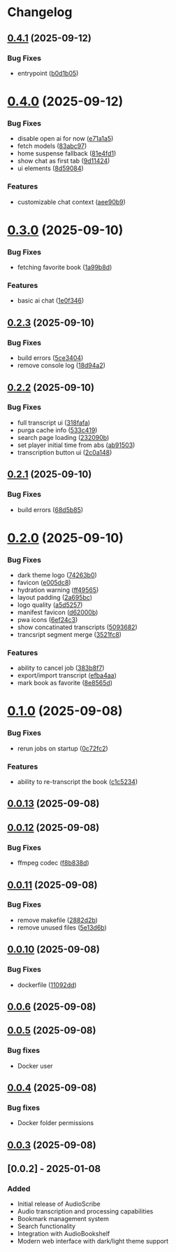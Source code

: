 # Changelog

## [0.4.1](https://github.com/shakogegia/audioscribe/compare/0.4.0...0.4.1) (2025-09-12)


### Bug Fixes

* entrypoint ([b0d1b05](https://github.com/shakogegia/audioscribe/commit/b0d1b054818fc47afcebb7732e8e4d0ac7cea8c0))

# [0.4.0](https://github.com/shakogegia/audioscribe/compare/0.3.0...0.4.0) (2025-09-12)


### Bug Fixes

* disable open ai for now ([e71a1a5](https://github.com/shakogegia/audioscribe/commit/e71a1a54b2524ebf3c3315e96f29742216db5563))
* fetch models ([83abc97](https://github.com/shakogegia/audioscribe/commit/83abc979c8fd84b65276d81595b285c411b3a78c))
* home suspense fallback ([81e4fd1](https://github.com/shakogegia/audioscribe/commit/81e4fd198c763302c8d66b90b107266cf43f3d40))
* show chat as first tab ([9d11424](https://github.com/shakogegia/audioscribe/commit/9d114247043e45b8033fd0c9d1f090b1ad3b8c47))
* ui elements ([8d59084](https://github.com/shakogegia/audioscribe/commit/8d59084933be65310e7605c6c61738576d32d012))


### Features

* customizable chat context ([aee90b9](https://github.com/shakogegia/audioscribe/commit/aee90b966ae5cee5dde79f4c06db8ff0a9326763))

# [0.3.0](https://github.com/shakogegia/audioscribe/compare/0.2.3...0.3.0) (2025-09-10)


### Bug Fixes

* fetching favorite book ([1a99b8d](https://github.com/shakogegia/audioscribe/commit/1a99b8d89d20e3d11d45219e0306a2eed351b4a1))


### Features

* basic ai chat ([1e0f346](https://github.com/shakogegia/audioscribe/commit/1e0f346821fbbb7d176670f331a100f316d3e051))

## [0.2.3](https://github.com/shakogegia/audioscribe/compare/0.2.2...0.2.3) (2025-09-10)


### Bug Fixes

* build errors ([5ce3404](https://github.com/shakogegia/audioscribe/commit/5ce3404c50c7946a8dcc0f6a7b2392f9e77ec997))
* remove console log ([18d94a2](https://github.com/shakogegia/audioscribe/commit/18d94a2c9232b2a0562b61e8e29b32c8cbe014ef))

## [0.2.2](https://github.com/shakogegia/audioscribe/compare/0.2.1...0.2.2) (2025-09-10)


### Bug Fixes

* full transcript ui ([318fafa](https://github.com/shakogegia/audioscribe/commit/318fafa329264249f39361a3f994a3e6f0895b7f))
* purga cache info ([533c419](https://github.com/shakogegia/audioscribe/commit/533c419e06aff3b47c645a7a16b931b1dc7fc28a))
* search page loading ([232090b](https://github.com/shakogegia/audioscribe/commit/232090bc66517a5d7b3a09725f465044b948a662))
* set player initial time from abs ([ab91503](https://github.com/shakogegia/audioscribe/commit/ab915036699df062c8b60faaf07f1e3b5a5f223b))
* transcription button ui ([2c0a148](https://github.com/shakogegia/audioscribe/commit/2c0a1481eba3a38bec8fa478a69d52446dc9c6f9))

## [0.2.1](https://github.com/shakogegia/audioscribe/compare/0.2.0...0.2.1) (2025-09-10)


### Bug Fixes

* build errors ([68d5b85](https://github.com/shakogegia/audioscribe/commit/68d5b85178443a2811f2421c9ab134b1b3aefc57))

# [0.2.0](https://github.com/shakogegia/audioscribe/compare/0.1.0...0.2.0) (2025-09-10)


### Bug Fixes

* dark theme logo ([74263b0](https://github.com/shakogegia/audioscribe/commit/74263b062ced7b7cb2284d1e930bee2c21d4f2ad))
* favicon ([e005dc8](https://github.com/shakogegia/audioscribe/commit/e005dc886c35d237f2eb513c5d98f6520fec2e81))
* hydration warning ([ff49565](https://github.com/shakogegia/audioscribe/commit/ff49565bf3d05d3cb262ecfcbf1341eade493701))
* layout padding ([2a695bc](https://github.com/shakogegia/audioscribe/commit/2a695bcac5e98802bc77e1aa4f9689c0d2eee08a))
* logo quality ([a5d5257](https://github.com/shakogegia/audioscribe/commit/a5d52578777d52452f0c8d3dcb1d92c46159873c))
* manifest favicon ([d62000b](https://github.com/shakogegia/audioscribe/commit/d62000bc1726fc820f947d52beea6a369376043b))
* pwa icons ([6ef24c3](https://github.com/shakogegia/audioscribe/commit/6ef24c38133231676db0aa5f402bb9411fcfac66))
* show concatinated transcripts ([5093682](https://github.com/shakogegia/audioscribe/commit/5093682b1d64916263d1cb739b1be02b4880b127))
* trancsript segment merge ([3521fc8](https://github.com/shakogegia/audioscribe/commit/3521fc8a4a3a50e8ca31bb035173b4ae01f857a1))


### Features

* ability to cancel job ([383b8f7](https://github.com/shakogegia/audioscribe/commit/383b8f7e370e2e3d2163fb6bd495c3eac784434e))
* export/import transcript ([efba4aa](https://github.com/shakogegia/audioscribe/commit/efba4aa78671ca77f82c8215ed067e5bd3ed059a))
* mark book as favorite ([8e8565d](https://github.com/shakogegia/audioscribe/commit/8e8565d4206bdd262f5040feae265708975e3ca3))

# [0.1.0](https://github.com/shakogegia/audioscribe/compare/0.0.13...0.1.0) (2025-09-08)


### Bug Fixes

* rerun jobs on startup ([0c72fc2](https://github.com/shakogegia/audioscribe/commit/0c72fc218f562ada95a291e262f38f2a9b12222c))


### Features

* ability to re-transcript the book ([c1c5234](https://github.com/shakogegia/audioscribe/commit/c1c523408ddeaad6ca65912a8c244bebdfc790f2))

## [0.0.13](https://github.com/shakogegia/audioscribe/compare/0.0.12...0.0.13) (2025-09-08)

## [0.0.12](https://github.com/shakogegia/audioscribe/compare/0.0.11...0.0.12) (2025-09-08)


### Bug Fixes

* ffmpeg codec ([f8b838d](https://github.com/shakogegia/audioscribe/commit/f8b838d94508febc197c17fc4db94ccb79add913))

## [0.0.11](https://github.com/shakogegia/audioscribe/compare/0.0.10...0.0.11) (2025-09-08)


### Bug Fixes

* remove makefile ([2882d2b](https://github.com/shakogegia/audioscribe/commit/2882d2b35fb946911a8ec34089b4908af8228f0f))
* remove unused files ([5e13d6b](https://github.com/shakogegia/audioscribe/commit/5e13d6b7b916363dca99e63fa596ff5cfb600149))

## [0.0.10](https://github.com/shakogegia/audioscribe/compare/0.0.6...0.0.10) (2025-09-08)


### Bug Fixes

* dockerfile ([11092dd](https://github.com/shakogegia/audioscribe/commit/11092dd362f1ed3a48d0376a905ad40b65b429e5))

## [0.0.6](https://github.com/shakogegia/audioscribe/compare/0.0.5...0.0.6) (2025-09-08)

## [0.0.5](https://github.com/shakogegia/audioscribe/compare/0.0.4...0.0.5) (2025-09-08)

### Bug fixes

- Docker user

## [0.0.4](https://github.com/shakogegia/audioscribe/compare/0.0.3...0.0.4) (2025-09-08)

### Bug fixes

- Docker folder permissions

## [0.0.3](https://github.com/shakogegia/audioscribe/compare/0.0.2...0.0.3) (2025-09-08)

## [0.0.2] - 2025-01-08

### Added

- Initial release of AudioScribe
- Audio transcription and processing capabilities
- Bookmark management system
- Search functionality
- Integration with AudioBookshelf
- Modern web interface with dark/light theme support
